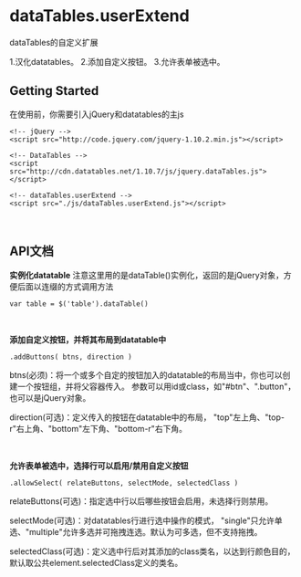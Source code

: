 # dataTables.userExtend
dataTables的自定义扩展

1.汉化datatables。
2.添加自定义按钮。
3.允许表单被选中。


<h2>Getting Started</h2>
在使用前，你需要引入jQuery和datatables的主js

	<!-- jQuery -->
	<script src="http://code.jquery.com/jquery-1.10.2.min.js"></script>
	 
	<!-- DataTables -->
	<script src="http://cdn.datatables.net/1.10.7/js/jquery.dataTables.js"></script>
	
	<!-- dataTables.userExtend -->
	<script src="./js/dataTables.userExtend.js"></script>

<br>

<h2>API文档</h2>



<b>实例化datatable</b>
注意这里用的是dataTable()实例化，返回的是jQuery对象，方便后面以连缀的方式调用方法

	var table = $('table').dataTable()

<br>

<b>添加自定义按钮，并将其布局到datatable中</b>

	.addButtons( btns, direction )

btns(必须)：将一个或多个自定的按钮加入的datatable的布局当中，你也可以创建一个按钮组，并将父容器传入。
参数可以用id或class，如"#btn"、".button"，也可以是jQuery对象。

direction(可选)：定义传入的按钮在datatable中的布局，
"top"左上角、"top-r"右上角、"bottom"左下角、"bottom-r"右下角。

<br>

<b>允许表单被选中，选择行可以启用/禁用自定义按钮</b>

	.allowSelect( relateButtons, selectMode, selectedClass )

relateButtons(可选)：指定选中行以后哪些按钮会启用，未选择行则禁用。 

selectMode(可选)：对datatables行进行选中操作的模式，
"single"只允许单选、"multiple"允许多选并可拖拽连选。默认为可多选，但不支持拖拽。

selectedClass(可选)：定义选中行后对其添加的class类名，以达到行颜色目的，
默认取公共element.selectedClass定义的类名。



